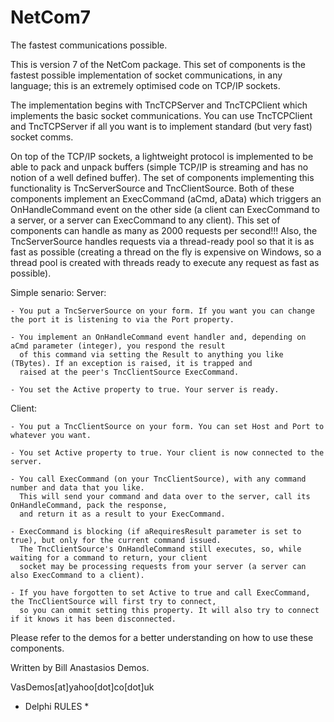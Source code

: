 # NetCom7
The fastest communications possible.

This is version 7 of the NetCom package. 
This set of components is the fastest possible implementation of socket communications, in any language; 
this is an extremely optimised code on TCP/IP sockets. 

The implementation begins with TncTCPServer and TncTCPClient which implements the basic socket communications.
You can use TncTCPClient and TncTCPServer if all you want is to implement standard (but very fast) socket comms.

On top of the TCP/IP sockets, a lightweight protocol is implemented to be able to pack and unpack buffers
(simple TCP/IP is streaming and has no notion of a well defined buffer). The set of components implementing
this functionality is TncServerSource and TncClientSource. Both of these components implement an
ExecCommand (aCmd, aData) which triggers an OnHandleCommand event on the other side (a client can ExecCommand to a server, 
or a server can ExecCommand to any client). This set of components can handle as many as 2000 requests per second!!!
Also, the TncServerSource handles requests via a thread-ready pool so that it is as fast as possible 
(creating a thread on the fly is expensive on Windows, so a thread pool is created with threads ready to execute
any request as fast as possible).

Simple senario:
  Server:
  
    - You put a TncServerSource on your form. If you want you can change the port it is listening to via the Port property.
    
    - You implement an OnHandleCommand event handler and, depending on aCmd parameter (integer), you respond the result 
      of this command via setting the Result to anything you like (TBytes). If an exception is raised, it is trapped and
      raised at the peer's TncClientSource ExecCommand.
      
    - You set the Active property to true. Your server is ready.
    
  Client:
  
    - You put a TncClientSource on your form. You can set Host and Port to whatever you want. 
    
    - You set Active property to true. Your client is now connected to the server.
    
    - You call ExecCommand (on your TncClientSource), with any command number and data that you like.
      This will send your command and data over to the server, call its OnHandleCommand, pack the response, 
      and return it as a result to your ExecCommand. 
      
    - ExecCommand is blocking (if aRequiresResult parameter is set to true), but only for the current command issued.
      The TncClientSource's OnHandleCommand still executes, so, while waiting for a command to return, your client
      socket may be processing requests from your server (a server can also ExecCommand to a client).
      
    - If you have forgotten to set Active to true and call ExecCommand, the TncClientSource will first try to connect, 
      so you can ommit setting this property. It will also try to connect if it knows it has been disconnected.
      
Please refer to the demos for a better understanding on how to use these components.

Written by Bill Anastasios Demos.

VasDemos[at]yahoo[dot]co[dot]uk

* Delphi RULES *
